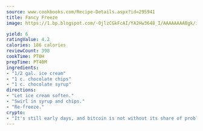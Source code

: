 ```yaml
---
source: www.cookbooks.com/Recipe-Details.aspx?id=295941
title: Fancy Freeze
image: https://1.bp.blogspot.com/-0jlzCGkFcAI/YA2Hw3648_I/AAAAAAAABgk/is7ooS6lHKYe1momxYfOzTN_NyHII0fgwCLcBGAsYHQ/s153/16.png

yield: 6
ratingValue: 4.2
calories: 186 calories
reviewCount: 398
cookTime: PT0H
prepTime: PT40M
ingredients:
- "1/2 gal. ice cream"
- "1 c. chocolate chips"
- "1 c. chocolate syrup"
directions:
- "Let ice cream soften."
- "Swirl in syrup and chips."
- "Re-freeze."
crypto:
- "It's still early days, and bitcoin is not without its share of problems."
---
```

